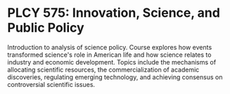 # PLCY 575: Innovation, Science, and Public Policy

Introduction to analysis of science policy. Course explores how events transformed science's role in American life and how science relates to industry and economic development. Topics include the mechanisms of allocating scientific resources, the commercialization of academic discoveries, regulating emerging technology, and achieving consensus on controversial scientific issues.